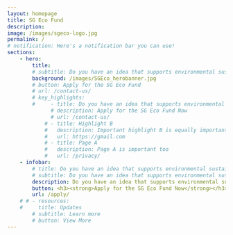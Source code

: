 ```yaml
---
layout: homepage
title: SG Eco Fund
description: 
image: /images/sgeco-logo.jpg
permalink: /
# notification: Here's a notification bar you can use!
sections:
    - hero:
        title: 
        # subtitle: Do you have an idea that supports environmental sustainability and involves the community?
        background: /images/SGEco_herobanner.jpg
        # button: Apply for the SG Eco Fund
        # url: /contact-us/
        # key_highlights:
        #     - title: Do you have an idea that supports environmental sustainability and involves the community? <br><br> Apply for the SG Eco Fund Now
              # description: Apply for the SG Eco Fund Now
              # url: /contact-us/
            # - title: Highlight B
            #   description: Important highlight B is equally important
            #   url: https://gmail.com
            # - title: Page A
            #   description: Page A is important too
            #   url: /privacy/
    - infobar:
        # title: Do you have an idea that supports environmental sustainability and involves the community?
        # subtitle: Do you have an idea that supports environmental sustainability and involves the community?
        description: Do you have an idea that supports environmental sustainability and involves the community?
        button: <h3><strong>Apply for the SG Eco Fund Now</strong></h3>
        url: /apply/
    # # - resources:
    #     title: Updates
        # subtitle: Learn more
        # button: View More
---
```

